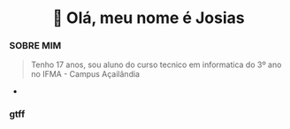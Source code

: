 <h1 align="center">👋 Olá, meu nome é Josias</h1>

### SOBRE MIM
> Tenho 17 anos, sou aluno do curso tecnico em informatica do 3º ano no IFMA - Campus Açailândia
> 
-

### gtff
<!--
**JosiasRS/JosiasRS** is a ✨ _special_ ✨ repository because its `README.md` (this file) appears on your GitHub profile.

Here are some ideas to get you started:

- 🔭 I’m currently working on ...
- 🌱 I’m currently learning ...
- 👯 I’m looking to collaborate on ...
- 🤔 I’m looking for help with ...
- 💬 Ask me about ...
- 📫 How to reach me: ...
- 😄 Pronouns: ...
- ⚡ Fun fact: ...
-->
